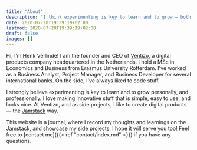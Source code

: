 ```yaml
---
title: "About"
description: "I think experimenting is key to learn and to grow — both professionally and personaly. I like making digital products that are simple, easy to use, and look nice. I'm the founder of Ventizo."
date: 2020-07-20T19:39:19+02:00
lastmod: 2020-07-20T19:39:19+02:00
draft: false
images: []
---
```


Hi, I’m Henk Verlinde! I am the founder and CEO of [Ventizo](https://ventizo.com/), a digital products company headquartered in the Netherlands. I hold a MSc in Economics and Business from Erasmus University Rotterdam. I've worked as a Business Analyst, Project Manager, and Business Developer for several international banks. On the side, I've always liked to code stuff.

I strongly believe experimenting is key to learn and to grow personally, and professionally. I love making innovative stuff that is simple, easy to use, and looks nice. At Ventizo, and as side projects, I like to create digital products — the [Jamstack](https://jamstack.org/) way.

This website is a journal, where I record my thoughts and learnings on the Jamstack, and showcase my side projects. I hope it will serve you too! Feel free to [contact me]({{< ref "contact/index.md" >}}) if you have any questions.
